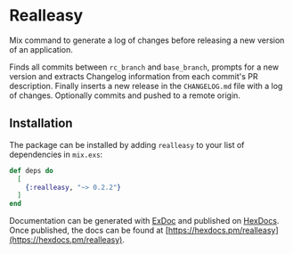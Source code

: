 # Realleasy

Mix command to generate a log of changes before releasing a new version of an application.

Finds all commits between `rc_branch` and `base_branch`, prompts for a new version
and extracts Changelog information from each commit's PR description.
Finally inserts a new release in the `CHANGELOG.md` file with a log of changes.
Optionally commits and pushed to a remote origin.

## Installation

The package can be installed by adding `realleasy` to your list of dependencies in `mix.exs`:

```elixir
def deps do
  [
    {:realleasy, "~> 0.2.2"}
  ]
end
```

Documentation can be generated with [ExDoc](https://github.com/elixir-lang/ex_doc)
and published on [HexDocs](https://hexdocs.pm). Once published, the docs can
be found at [https://hexdocs.pm/realleasy](https://hexdocs.pm/realleasy).

